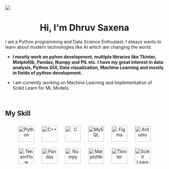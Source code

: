 ![](https://png.pngtree.com/background/20211215/original/pngtree-ai-artificial-intelligence-starry-sky-portrait-blue-technology-banner-picture-image_1493062.jpg)  
  

# <div align="center">Hi, I'm Dhruv Saxena

I am a Python programming and Data Science Enthusiast. I always wants to learn about modern technologies like AI which are changing the world.</div>  
  

- **I mostly work on pyhon development, multiple libraries like Tkinter, Matplotlib, Pandas, Numpy and PIL etc. I have my great interest in data analysis, Python GUI, Data visualization, Machine Learning and mostly in fields of python development.**  
  

-  I am currently working on Machine Learning and Implementation of Scikit Learn for ML Models.  
  

<br/>  


## My Skill 
<tr><td valign="top" width="33%">



 
<div align="center">  
<a href="https://www.python.org/" target="_blank"><img style="margin: 10px" src="https://profilinator.rishav.dev/skills-assets/python-original.svg" alt="Python" height="50" /></a>  
<a href="https://www.cplusplus.com/" target="_blank"><img style="margin: 10px" src="https://profilinator.rishav.dev/skills-assets/cplusplus-original.svg" alt="C++" height="50" /></a>  
<a href="https://www.cprogramming.com/" target="_blank"><img style="margin: 10px" src="https://profilinator.rishav.dev/skills-assets/c-original.svg" alt="C" height="50" /></a>  
<a href="https://www.mysql.com/" target="_blank"><img style="margin: 10px" src="https://profilinator.rishav.dev/skills-assets/mysql-original-wordmark.svg" alt="MySQL" height="50" /></a>  
<a href="https://www.figma.com/" target="_blank"><img style="margin: 10px" src="https://profilinator.rishav.dev/skills-assets/figma-icon.svg" alt="Figma" height="50" /></a>  
<a href="https://www.arduino.cc/" target="_blank"><img style="margin: 10px" src="https://profilinator.rishav.dev/skills-assets/arduino.png" alt="Arduino" height="50" /></a>  
<a href="https://www.tensorflow.org/" target="_blank"><img style="margin: 10px" src="https://profilinator.rishav.dev/skills-assets/tensorflow-icon.svg" alt="TensorFlow" height="50" /></a>  
<a href="https://www.tensorflow.org/" target="_blank"><img style="margin: 10px" src="https://pandas.pydata.org/static/img/pandas.svg" alt="Pandas" height="50" /></a>  
<a href="https://www.tensorflow.org/" target="_blank"><img style="margin: 10px" src="https://user-images.githubusercontent.com/98330/64479472-4b35c900-d16c-11e9-8d49-71fc02cd539f.png" alt="Numpy" height="50" /></a>  
<a href="https://www.tensorflow.org/" target="_blank"><img style="margin: 10px" src="https://matplotlib.org/stable/_static/images/logo2.svg" alt="Matplotlib" height="50" /></a>
<a href="https://www.tensorflow.org/" target="_blank"><img style="margin: 10px" src="https://programacionfacil.org/images/cursos/tkinter/xtkinter-logo.png.pagespeed.ic.o56GLgFeDe.png" alt="Tkinter" height="50" /></a>
<a href="https://www.tensorflow.org/" target="_blank"><img style="margin: 10px" src="https://upload.wikimedia.org/wikipedia/commons/thumb/0/05/Scikit_learn_logo_small.svg/2560px-Scikit_learn_logo_small.svg.png" alt="Scikit Learn" height="50" /></a>

  </div>

</td><td valign="top" width="33%">



</td><td valign="top" width="33%">



  





  

<br/>  

  

<br/>  


<br />
